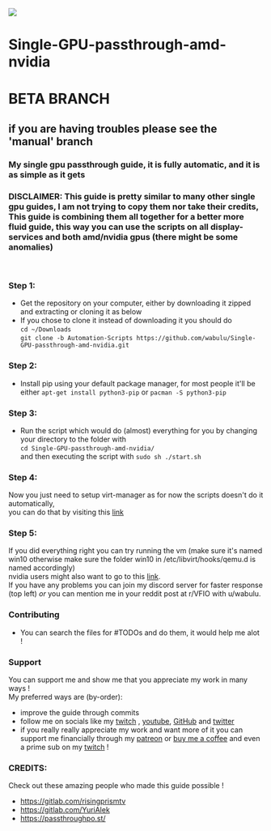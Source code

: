 <p align="left">
   <a href="https://discord.gg/ZpXvd2RJVz"><img src="https://img.shields.io/badge/discord-join-7289DA.svg?logo=discord&longCache=true&style=flat" /></a>
</p>

# Single-GPU-passthrough-amd-nvidia

# BETA BRANCH

## if you are having troubles please see the 'manual' branch

### My single gpu passthrough guide, it is fully automatic, and it is as simple as it gets

### DISCLAIMER: This guide is pretty similar to many other single gpu guides, I am not trying to copy them nor take their credits, This guide is combining them all together for a better more fluid guide, this way you can use the scripts on all display-services and both amd/nvidia gpus (there might be some anomalies)

<br />

### Step 1:

- Get the repository on your computer, either by downloading it zipped and extracting or cloning it as below
- If you chose to clone it instead of downloading it you should do <br />
  ```cd ~/Downloads ```<br />
  ```git clone -b Automation-Scripts https://github.com/wabulu/Single-GPU-passthrough-amd-nvidia.git```<br />

### Step 2:

- Install pip using your default package manager, for most people it'll be either ``apt-get install python3-pip``
  or ``pacman -S python3-pip`` <br/>

### Step 3:

- Run the script which would do (almost) everything for you by changing your directory to the folder with <br/>
  ``cd Single-GPU-passthrough-amd-nvidia/ ``<br/>
  and then executing the script with ``sudo sh ./start.sh`` <br/>

### Step 4:

Now you just need to setup virt-manager as for now the scripts doesn't do it automatically, <br/>
you can do that by visiting
this <a href="https://gitlab.com/risingprismtv/single-gpu-passthrough/-/wikis/5)-Configuring-Virtual-Machine-Manager">
link</a>

### Step 5:

If you did everything right you can try running the vm (make sure it's named win10 otherwise make sure the folder win10
in /etc/libvirt/hooks/qemu.d is named accordingly) <br/>
nvidia users might also want to go to
this <a href="https://gitlab.com/risingprismtv/single-gpu-passthrough/-/wikis/6)-Preparation-and-placing-of-ROM-file">
link</a>.<br/>
If you have any problems you can join my discord server for faster response (top left) *or* you can mention me in your
reddit post at r/VFIO with u/wabulu.

### Contributing

- You can search the files for #TODOs and do them, it would help me alot !

### Support

You can support me and show me that you appreciate my work in many ways !<br/>
My preferred ways are (by-order):

- improve the guide through commits
- follow me on socials like my [twitch](https://twitch.tv/wabulu)
  , [youtube](https://www.youtube.com/channel/UCZE6LPN-R-2VTshryGHPEeg), [GitHub](https://github.com/wabulu)
  and [twitter](https://twitter.com/wwabulu)
- if you really really appreciate my work and want more of it you can support me financially through
  my [patreon](https://www.patreon.com/wabulu) or [buy me a coffee](https://www.buymeacoffee.com/wabulu) and even a
  prime sub on my [twitch](https://twitch.tv/wabulu) !

### CREDITS: <br />

Check out these amazing people who made this guide possible !

- https://gitlab.com/risingprismtv
- https://gitlab.com/YuriAlek
- https://passthroughpo.st/
